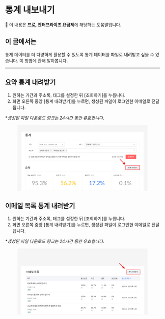 # 통계 내보내기

💬 이 내용은 **프로, 엔터프라이즈 요금제**에 해당하는 도움말입니다.

## 이 글에서는

통계 데이터를 더 다양하게 활용할 수 있도록 통계 데이터를 파일로 내려받고 싶을 수 있습니다. 이 방법에 관해 알아봅니다.

***

## 요약 통계 내려받기

1. 원하는 기간과 주소록, 태그를 설정한 뒤 \[조회하기]를 누릅니다.
2. 화면 오른쪽 중앙 \[통계 내려받기]를 누르면, 생성된 파일이 로그인한 이메일로 전달됩니다.

_\*생성된 파일 다운로드 링크는 24시간 동안 유효합니다._

<figure><img src="../.gitbook/assets/요약 통계 내려받기.png" alt=""><figcaption></figcaption></figure>



## 이메일 목록 통계 내려받기

1. 원하는 기간과 주소록, 태그를 설정한 뒤 \[조회하기]를 누릅니다.
2. 화면 오른쪽 중앙 \[통계 내려받기]를 누르면, 생성된 파일이 로그인한 이메일로 전달됩니다.

_\*생성된 파일 다운로드 링크는 24시간 동안 유효합니다._

<figure><img src="../.gitbook/assets/이메일 목록 통계 내려받기.png" alt=""><figcaption></figcaption></figure>
